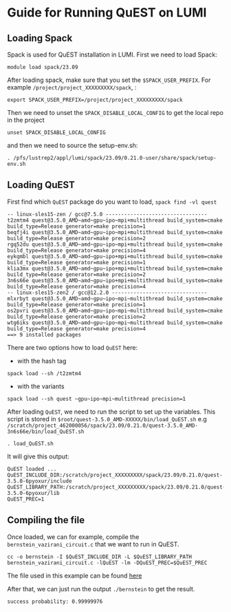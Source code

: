 # Guide for Running QuEST on LUMI

## Loading Spack

Spack is used for QuEST installation in LUMI. First we need to load Spack:

```
module load spack/23.09
```

After loading spack, make sure that you set the `$SPACK_USER_PREFIX`. For example `/project/project_XXXXXXXXX/spack`, :

```
export SPACK_USER_PREFIX=/project/project_XXXXXXXXX/spack
```

Then we need to unset the `SPACK_DISABLE_LOCAL_CONFIG` to get the local repo in the project

```
unset SPACK_DISABLE_LOCAL_CONFIG
```

and then we need to source the setup-env.sh:

```
. /pfs/lustrep2/appl/lumi/spack/23.09/0.21.0-user/share/spack/setup-env.sh
```

## Loading QuEST

First find which `QuEST` package do you want to load, `spack find -vl quest`

```
-- linux-sles15-zen / gcc@7.5.0 ---------------------------------
t2zmtm4 quest@3.5.0_AMD~amd~gpu~ipo~mpi+multithread build_system=cmake build_type=Release generator=make precision=1
beqfj4i quest@3.5.0_AMD~amd~gpu~ipo~mpi+multithread build_system=cmake build_type=Release generator=make precision=2
rgq52du quest@3.5.0_AMD~amd~gpu~ipo~mpi+multithread build_system=cmake build_type=Release generator=make precision=4
eykqmbl quest@3.5.0_AMD~amd~gpu~ipo+mpi+multithread build_system=cmake build_type=Release generator=make precision=1
klia3mx quest@3.5.0_AMD~amd~gpu~ipo+mpi+multithread build_system=cmake build_type=Release generator=make precision=2
3n6s66e quest@3.5.0_AMD~amd~gpu~ipo+mpi+multithread build_system=cmake build_type=Release generator=make precision=4
-- linux-sles15-zen2 / gcc@12.2.0 -------------------------------
mlxrbyt quest@3.5.0_AMD~amd~gpu~ipo~mpi~multithread build_system=cmake build_type=Release generator=make precision=1
os2pvri quest@3.5.0_AMD~amd~gpu~ipo~mpi~multithread build_system=cmake build_type=Release generator=make precision=2
wtg6iks quest@3.5.0_AMD~amd~gpu~ipo~mpi~multithread build_system=cmake build_type=Release generator=make precision=4
==> 9 installed packages
```

There are two options how to load `QuEST` here:

- with the hash tag

```
spack load --sh /t2zmtm4
```

- with the variants

```
spack load --sh quest ~gpu~ipo~mpi~multithread precision=1
```

After loading `QuEST`, we need to run the script to set up the variables. This script is stored in `$root/quest-3.5.0_AMD-XXXXX/bin/load_QuEST.sh` e.g `/scratch/project_462000056/spack/23.09/0.21.0/quest-3.5.0_AMD-3n6s66e/bin/load_QuEST.sh`

```
. load_QuEST.sh
```

It will give this output:

```
QuEST loaded ...
QuEST_INCLUDE_DIR:/scratch/project_XXXXXXXXX/spack/23.09/0.21.0/quest-3.5.0-6pyoxur/include
QuEST_LIBRARY_PATH:/scratch/project_XXXXXXXXX/spack/23.09/0.21.0/quest-3.5.0-6pyoxur/lib
QuEST_PREC=1
```

## Compiling the file

Once loaded, we can for example, compile the `bernstein_vazirani_circuit.c` that we want to run in QuEST. 

```
cc -o bernstein -I $QuEST_INCLUDE_DIR -L $QuEST_LIBRARY_PATH  bernstein_vazirani_circuit.c -lQuEST -lm -DQuEST_PREC=$QuEST_PREC
```

The file used in this example can be found [here](https://github.com/QuEST-Kit/QuEST/blob/master/examples/bernstein_vazirani_circuit.c)

After that, we can just run the output `./bernstein` to get the result.

```
success probability: 0.99999976
```